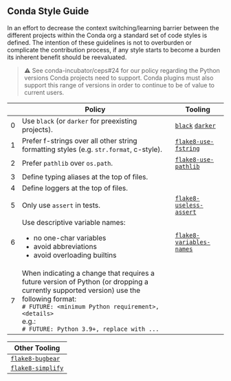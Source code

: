 ## Conda Style Guide

In an effort to decrease the context switching/learning barrier between the different projects within the Conda org a standard set of code styles is defined. The intention of these guidelines is not to overburden or complicate the contribution process, if any style starts to become a burden its inherent benefit should be reevaluated.

> ⚠️ See conda-incubator/ceps#24 for our policy regarding the Python versions Conda projects need to support. Conda plugins must also support this range of versions in order to continue to be of value to current users.

| | Policy | Tooling |
|---|---|---|
| <a name="0"></a>0 | Use `black` (or `darker` for preexisting projects). | [`black`](https://github.com/psf/black) [`darker`](https://github.com/akaihola/darker) |
| <a name="1"></a>1 | Prefer f-strings over all other string formatting styles (e.g. `str.format`, c-style). | [`flake8-use-fstring`](https://github.com/MichaelKim0407/flake8-use-fstring) |
| <a name="2"></a>2 | Prefer `pathlib` over `os.path`. | [`flake8-use-pathlib`](https://gitlab.com/RoPP/flake8-use-pathlib) |
| <a name="3"></a>3 | Define typing aliases at the top of files. | |
| <a name="4"></a>4 | Define loggers at the top of files. | |
| <a name="5"></a>5 | Only use `assert` in tests. | [`flake8-useless-assert`](https://github.com/decorator-factory/flake8-useless-assert) |
| <a name="6"></a>6 | Use descriptive variable names: <ul><li>no one-char variables</li><li>avoid abbreviations</li><li>avoid overloading builtins</li></ul> | [`flake8-variables-names`](https://github.com/best-doctor/flake8-variables-names) |
| <a name="7"></a>7 | When indicating a change that requires a future version of Python (or dropping a currently supported version) use the following format:<br>`# FUTURE: <minimum Python requirement>, <details>`<br>e.g.:<br>`# FUTURE: Python 3.9+, replace with ...` | |

| Other Tooling |
|---|
| [`flake8-bugbear`](https://github.com/PyCQA/flake8-bugbear) |
| [`flake8-simplify`](https://github.com/MartinThoma/flake8-simplify) |
